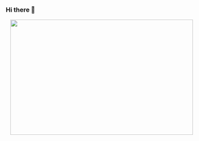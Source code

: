 ### Hi there 👋

<div id="header" align="center">
  <img src="https://gifer.com/embed/7ImI" width=480 height=302.118"/>
</div>


<!--
**MaltsevaElena/MaltsevaElena** is a ✨ _special_ ✨ repository because its `README.md` (this file) appears on your GitHub profile.

Here are some ideas to get you started:

- 🔭 I’m currently working on ...
- 🌱 I’m currently learning ...
- 👯 I’m looking to collaborate on ...
- 🤔 I’m looking for help with ...
- 💬 Ask me about ...
- 📫 How to reach me: ...
- 😄 Pronouns: ...
- ⚡ Fun fact: ...
-->
